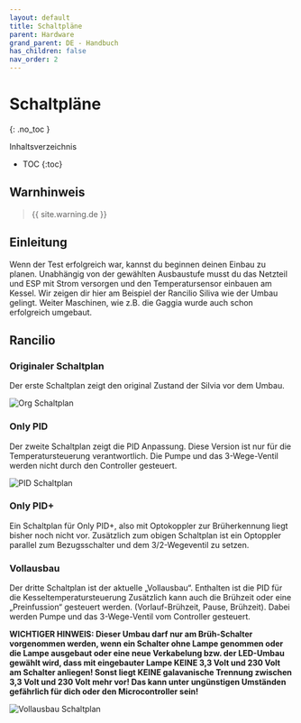 ```yaml
---
layout: default
title: Schaltpläne
parent: Hardware
grand_parent: DE - Handbuch
has_children: false
nav_order: 2
---
```


# Schaltpläne
{: .no_toc }

Inhaltsverzeichnis

* TOC
{:toc}


## Warnhinweis

> {{ site.warning.de }}


## Einleitung

Wenn der Test erfolgreich war, kannst du beginnen deinen Einbau zu planen. Unabhängig von der gewählten Ausbaustufe musst du das Netzteil und ESP mit Strom versorgen und den Temperatursensor einbauen am Kessel. Wir zeigen dir hier am Beispiel der Rancilio Siliva wie der Umbau gelingt. Weiter Maschinen, wie z.B. die Gaggia wurde auch schon erfolgreich umgebaut.


## Rancilio

### Originaler Schaltplan 

Der erste Schaltplan zeigt den original Zustand der Silvia vor dem Umbau.

![Org Schaltplan](../../schaltplan/OrginalSchaltplanRancilio.png)


### Only PID

Der zweite Schaltplan zeigt die PID Anpassung.
Diese Version ist nur für die Temperatursteuerung verantwortlich.
Die Pumpe und das 3-Wege-Ventil werden nicht durch den Controller gesteuert.

![PID Schaltplan](../../schaltplan/OnlyPIDRancilio.png)


### Only PID+

Ein Schaltplan für Only PID+, also mit Optokoppler zur Brüherkennung liegt bisher noch nicht vor. Zusätzlich zum obigen Schaltplan ist ein Optoppler parallel zum Bezugsschalter und dem 3/2-Wegeventil zu setzen.


### Vollausbau

Der dritte Schaltplan ist der aktuelle „Vollausbau“.
Enthalten ist die PID für die Kesseltemperatursteuerung
Zusätzlich kann auch die Brühzeit oder eine „Preinfussion“ gesteuert werden. (Vorlauf-Brühzeit, Pause, Brühzeit).
Dabei werden Pumpe und das 3-Wege-Ventil vom Controller gesteuert.

**WICHTIGER HINWEIS: Dieser Umbau darf nur am Brüh-Schalter vorgenommen werden, wenn ein Schalter ohne Lampe genommen oder die Lampe ausgebaut oder eine neue Verkabelung bzw. der LED-Umbau gewählt wird, dass mit eingebauter Lampe KEINE 3,3 Volt und 230 Volt am Schalter anliegen! Sonst liegt KEINE galavanische Trennung zwischen 3,3 Volt und 230 Volt mehr vor! Das kann unter ungünstigen Umständen gefährlich für dich oder den Microcontroller sein!**

![Vollausbau Schaltplan](../../schaltplan/VollausbauRancilio.png)



